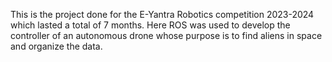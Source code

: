 This is the project done for the E-Yantra Robotics competition 2023-2024 which lasted a total of 7 months. Here ROS was used to develop the controller of an autonomous drone whose purpose is to find aliens in space and organize the data.
